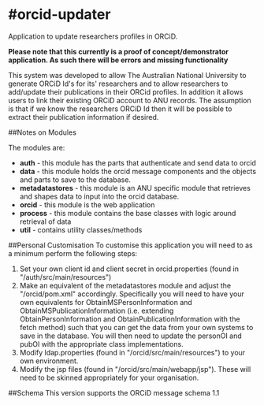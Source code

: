 #orcid-updater
=============

Application to update researchers profiles in ORCiD.

__Please note that this currently is a proof of concept/demonstrator application.  As such there will be errors and missing functionality__

This system was developed to allow The Australian National University to generate ORCiD Id's for its' researchers and to allow researchers to add/update their publications in their ORCid profiles.
In addition it allows users to link their existing ORCiD account to ANU records.  The assumption is that if we know the researchers ORCiD Id then it will be possible to extract their publication information if desired.

##Notes on Modules

The modules are:
-  __auth__ - this module has the parts that authenticate and send data to orcid
-  __data__ - this module holds the orcid message components and the objects and parts to save to the database.
-  __metadatastores__ - this module is an ANU specific module that retrieves and shapes data to input into the orcid database.
-  __orcid__ - this module is the web application
-  __process__ - this module contains the base classes with logic around retrieval of data
-  __util__ - contains utility classes/methods

##Personal Customisation
To customise this application you will need to as a minimum perform the following steps:

1. Set your own client id and client secret in orcid.properties (found in "/auth/src/main/resources")
2. Make an equivalent of the metadatastores module and adjust the "/orcid/pom.xml" accordingly.  Specifically you will need to have your own equivalents for ObtainMSPersonInformation and ObtainMSPublicationInformation (i.e. extending ObtainPersonInformation and ObtainPublicationInformation with the fetch method) such that you can get the data from your own systems to save in the database.
You will then need to update the personOI and pubOI with the appropriate class implementations.
3. Modify ldap.properties (found in "/orcid/src/main/resources") to your own environment.
4. Modify the jsp files (found in "/orcid/src/main/webapp/jsp").  These will need to be skinned appropriately for your organisation.

##Schema
This version supports the ORCiD message schema 1.1

